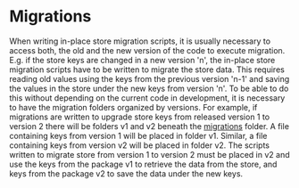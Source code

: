 # Migrations

When writing in-place store migration scripts, it is usually necessary to access both, the old and the new version of the code to execute migration. E.g. if the store keys are changed in a new version 'n', the in-place store migration scripts have to be written to migrate the store data. This requires reading old values using the keys from the previous version 'n-1' and saving the values in the store under the new keys from version 'n'.
To be able to do this without depending on the current code in development, it is necessary to have the migration folders organized by versions. For example, if migrations are written to upgrade store keys from released version 1 to version 2 there will be folders v1 and v2 beneath the [migrations](/module/x/gravity/migrations/) folder. A file containing keys from version 1 will be placed in folder v1. Similar, a file containing keys from version v2 will be placed in folder v2. The scripts written to migrate store from version 1 to version 2 must be placed in v2 and use the keys from the package v1 to retrieve the data from the store, and keys from the package v2 to save the data under the new keys.